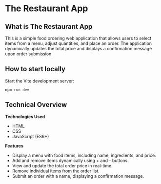 # The Restaurant App

## What is The Restaurant App
This is a simple food ordering web application that allows users to select items from a menu, adjust quantities, and place an order. 
The application dynamically updates the total price and displays a confirmation message upon order submission.

## How to start locally

Start the Vite development server:
```shell
npm run dev
```

## Technical Overview

**Technologies Used**

- HTML 
- CSS
- JavaScript (ES6+)

**Features**

- Display a menu with food items, including name, ingredients, and price.
- Add and remove items dynamically using + and - buttons.
- View and update the total order price in real-time.
- Remove individual items from the order list.
- Submit an order with a name, displaying a confirmation message.
